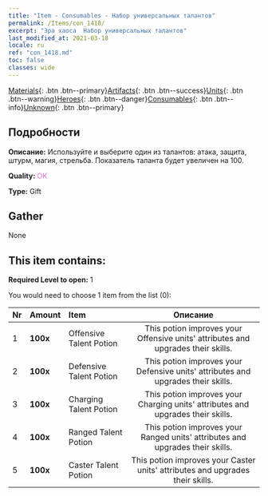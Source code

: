```yaml
---
title: "Item - Consumables - Набор универсальных талантов"
permalink: /Items/con_1418/
excerpt: "Эра хаоса  Набор универсальных талантов"
last_modified_at: 2021-03-18
locale: ru
ref: "con_1418.md"
toc: false
classes: wide
---
```

 [Materials](/ru/Items/){: .btn .btn--primary}[Artifacts](/ru/Items/Artifacts/){: .btn .btn--success}[Units](/ru/Items/Units/){: .btn .btn--warning}[Heroes](/ru/Items/Heroes/){: .btn .btn--danger}[Consumables](/ru/Items/Consumables/){: .btn .btn--info}[Unknown](/ru/Items/Unknown/){: .btn .btn--primary}

## Подробности
 **Описание:** Используйте и выберите один из талантов: атака, защита, штурм, магия, стрельба. Показатель таланта будет увеличен на 100.

 **Quality:** <span style="color: #DA70D6">OK</span>

 **Type:** Gift

## Gather

  None

## This item contains:

 **Required Level to open:** 1

 You would need to choose 1 item from the list (0):

  | Nr | Amount |     Item    | Описание |
  |:---|:-------|:------------|:-----------:|
  | 1 |  **100x** | Offensive Talent Potion | This potion improves your Offensive units' attributes and upgrades their skills.  | 
  | 2 |  **100x** | Defensive Talent Potion | This potion improves your Defensive units' attributes and upgrades their skills.  | 
  | 3 |  **100x** | Charging Talent Potion | This potion improves your Charging units' attributes and upgrades their skills.  | 
  | 4 |  **100x** | Ranged Talent Potion | This potion improves your Ranged units' attributes and upgrades their skills.  | 
  | 5 |  **100x** | Caster Talent Potion | This potion improves your Caster units' attributes and upgrades their skills.  | 

